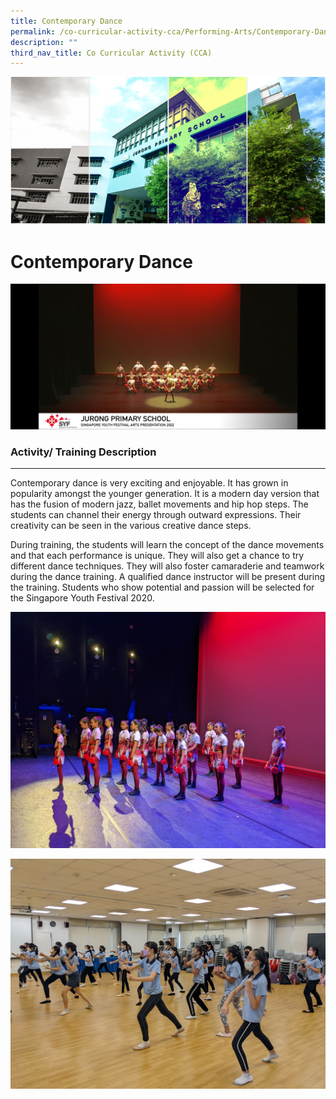 ```yaml
---
title: Contemporary Dance
permalink: /co-curricular-activity-cca/Performing-Arts/Contemporary-Dance/
description: ""
third_nav_title: Co Curricular Activity (CCA)
---
```

![](/images/Banner.png)

Contemporary Dance 
===================
![](/images/moderndance03.jpg)

### Activity/ Training Description
------------------------------

Contemporary dance is very exciting and enjoyable. It has grown in popularity amongst the younger generation. It is a modern day version that has the fusion of modern jazz, ballet movements and hip hop steps. The students can channel their energy through outward expressions. Their creativity can be seen in the various creative dance steps.   
  
During training, the students will learn the concept of the dance movements and that each performance is unique. They will also get a chance to try different dance techniques. They will also foster camaraderie and teamwork during the dance training. A qualified dance instructor will be present during the training. Students who show potential and passion will be selected for the Singapore Youth Festival 2020.

![](/images/moderndance.jpg)

![](/images/moderndance02.jpg)
